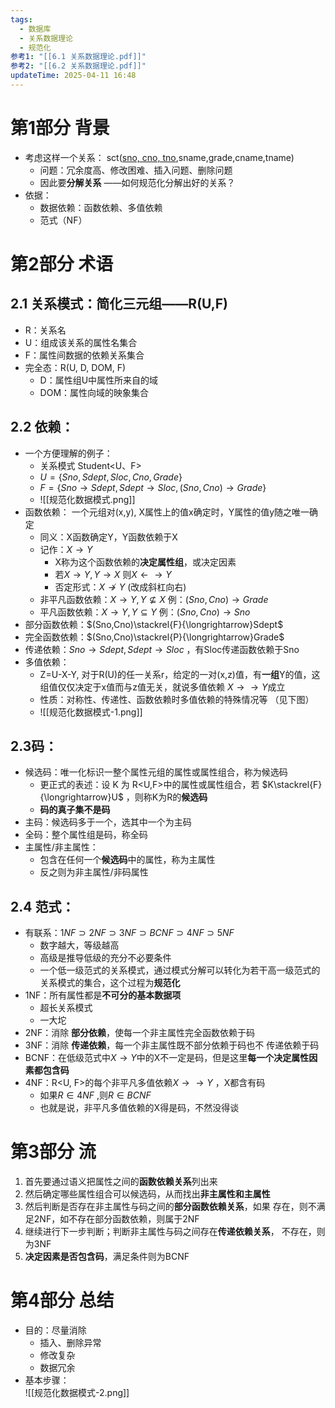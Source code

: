 ```yaml
---
tags:
  - 数据库
  - 关系数据理论
  - 规范化
参考1: "[[6.1 关系数据理论.pdf]]"
参考2: "[[6.2 关系数据理论.pdf]]"
updateTime: 2025-04-11 16:48
---
```

# 第1部分 背景  
* 考虑这样一个关系： sct(<u>sno, cno, tno</u>,sname,grade,cname,tname)  
	* 问题：冗余度高、修改困难、插入问题、删除问题  
	* 因此要**分解关系** ——如何规范化分解出好的关系？
* 依据：  
	* 数据依赖：函数依赖、多值依赖  
	* 范式（NF）
# 第2部分 术语  
##  2.1 关系模式：简化三元组——R(U,F)  
* R：关系名  
* U：组成该关系的属性名集合  
* F：属性间数据的依赖关系集合  
* 完全态：R(U, D, DOM, F)  
	* D：属性组U中属性所来自的域  
	* DOM：属性向域的映象集合  
## 2.2 依赖：  
* 一个方便理解的例子：  
	* 关系模式 Student<U、F>  
	* $U = \{ Sno, Sdept,Sloc,Cno,Grade \}$  
	* $F = \{ Sno \to Sdept,Sdept \to Sloc, (Sno,Cno) \to Grade \}$  
	*   ![[规范化数据模式.png]]  
* 函数依赖：  一个元组对(x,y), X属性上的值x确定时，Y属性的值y随之唯一确定
	* 同义：X函数确定Y，Y函数依赖于X  
	* 记作：$X \to Y$   
		* X称为这个函数依赖的**决定属性组**，或决定因素  
		* 若$X\to Y,Y\to X$ 则$X\gets \to Y$ 
		* 否定形式：$X \nrightarrow Y$  (改成斜杠向右)  
	* 非平凡函数依赖：$X \to Y ,Y \nsubseteq X$  例：$(Sno,Cno) \to Grade$  
	* 平凡函数依赖：$X \to Y,Y \subseteq Y$ 例：$(Sno,Cno) \to Sno$  
* 部分函数依赖：$(Sno,Cno)\stackrel{F}{\longrightarrow}Sdept$  
* 完全函数依赖：$(Sno,Cno)\stackrel{P}{\longrightarrow}Grade$  
* 传递依赖：$Sno \to Sdept, Sdept \to Sloc$ ，有Sloc传递函数依赖于Sno
* 多值依赖：
	* Z=U-X-Y, 对于R(U)的任一关系r，给定的一对(x,z)值，有**一组**Y的值，这组值仅仅决定于x值而与z值无关，就说多值依赖 $X \to \to Y$成立  
	* 性质：对称性、传递性、函数依赖时多值依赖的特殊情况等 （见下图）  
	* ![[规范化数据模式-1.png]]
## 2.3码：  
* 候选码：唯一化标识一整个属性元组的属性或属性组合，称为候选码  
	* 更正式的表述：设 K 为 R<U,F>中的属性或属性组合，若 $K\stackrel{F}{\longrightarrow}U$ ，则称K为R的**候选码**  
	* **码的真子集不是码**  
* 主码：候选码多于一个，选其中一个为主码  
* 全码：整个属性组是码，称全码  
* 主属性/非主属性：  
	* 包含在任何一个**候选码**中的属性，称为主属性  
	* 反之则为非主属性/非码属性
## 2.4 范式：  
* 有联系：$1NF \supset 2NF \supset 3NF \supset BCNF \supset 4NF \supset 5NF$   
	* 数字越大，等级越高  
	* 高级是推导低级的充分不必要条件  
	* 一个低一级范式的关系模式，通过模式分解可以转化为若干高一级范式的关系模式的集合，这个过程为**规范化**
* 1NF：所有属性都是**不可分的基本数据项**  
	* 超长关系模式  
	* 一大坨
* 2NF：消除 **部分依赖**，使每一个非主属性完全函数依赖于码
* 3NF：消除 **传递依赖**，每一个非主属性既不部分依赖于码也不 传递依赖于码  
* BCNF：在低级范式中$X \to Y$中的X不一定是码，但是这里**每一个决定属性因素都包含码**  
* 4NF：R<U, F>的每个非平凡多值依赖$X \to \to Y$ ，X都含有码  
	* 如果$R \in 4NF$ ,则$R \in BCNF$  
	* 也就是说，非平凡多值依赖的X得是码，不然没得谈  
# 第3部分 流
 1. 首先要通过语义把属性之间的**函数依赖关系**列出来  
 2. 然后确定哪些属性组合可以候选码，从而找出**非主属性和主属性**  
 3. 然后判断是否存在非主属性与码之间的**部分函数依赖关系**，如果 存在，则不满足2NF，如不存在部分函数依赖，则属于2NF  
 4. 继续进行下一步判断；判断非主属性与码之间存在**传递依赖关系**， 不存在，则为3NF  
 5. **决定因素是否包含码**，满足条件则为BCNF  
# 第4部分 总结  
* 目的：尽量消除  
	* 插入、删除异常  
	* 修改复杂  
	* 数据冗余  
* 基本步骤：  
![[规范化数据模式-2.png]]  
